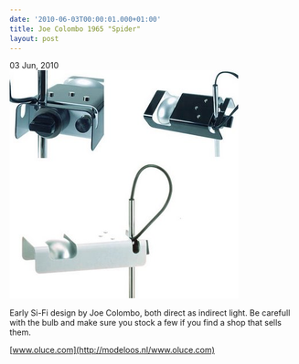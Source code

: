 ```yaml
---
date: '2010-06-03T00:00:01.000+01:00'
title: Joe Colombo 1965 "Spider"
layout: post
---
```


03 Jun, 2010  
![Spider_ Lamp](assets/images/spider-lamp.jpg)

Early Si-Fi design by Joe Colombo, both direct as indirect light. Be carefull with the bulb and make sure you stock a few if you find a shop that sells them.

[www.oluce.com](http://modeloos.nl/www.oluce.com)